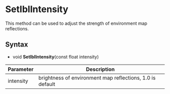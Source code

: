 # SetIblIntensity

This method can be used to adjust the strength of environment map reflections.

## Syntax

- void **SetIblIntensity**(const float intensity)

| Parameter | Description |
|---|---|
| intensity | brightness of environment map reflections, 1.0 is default |
